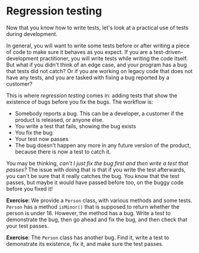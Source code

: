 Regression testing
==================

Now that you know how to write tests, let's look at a practical use of tests during development. 

In general, you will want to write some tests before or after writing a piece of code to make sure it behaves as you expect. If you are a test-driven-development practitioner, you will write tests while writing the code itself. But what if you didn't think of an edge case, and your program has a bug that tests did not catch? Or if you are working on legacy code that does not have any tests, and you are tasked with fixing a bug reported by a customer?

This is where _regression testing_ comes in: adding tests that show the existence of bugs before you fix the bugs. The workflow is:

- Somebody reports a bug. This can be a developer, a customer if the product is released, or anyone else.
- You write a test that fails, showing the bug exists
- You fix the bug
- Your test now passes
- The bug doesn't happen any more in any future version of the product, because there is now a test to catch it.

You may be thinking, _can't I just fix the bug first and then write a test that passes?_ The issue with doing that is that if you write the test afterwards, you can't be sure that it really catches the bug. You know that the test passes, but maybe it would have passed before too, on the buggy code before you fixed it!

**Exercise**: We provide a `Person` class, with various methods and some tests. `Person` has a method `isMinor()` that is supposed to return whether the person is under 18. However, the method has a bug. Write a test to demonstrate the bug, then go ahead and fix the bug, and then check that your test passes.

**Exercise**: The `Person` class has another bug. Find it, write a test to demonstrate its existence, fix it, and make sure the test passes.
